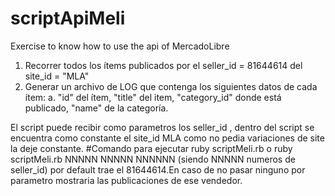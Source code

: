 # scriptApiMeli
Exercise to know how to use the api of MercadoLibre


1. Recorrer todos los ítems publicados por el seller_id = 81644614 del
site_id = "MLA"
2. Generar un archivo de LOG que contenga los siguientes datos de
cada ítem:
a. "id" del ítem, "title" del item, "category_id" donde está
publicado, "name" de la categoría.



El script puede recibir como parametros los seller_id , dentro del script se encuentra como constante el site_id MLA como 
no pedia variaciones de site la deje constante. 
#Comando para ejecutar 
ruby scriptMeli.rb o ruby scriptMeli.rb NNNNN NNNNN NNNNNN (siendo NNNNN numeros de seller_id)
por default trae el 81644614.En caso de no pasar ninguno por parametro mostraria las publicaciones de ese vendedor.
